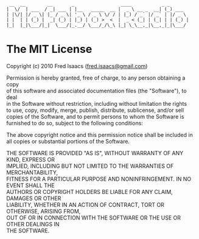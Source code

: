  	 __  __        __       _                 ____           _ _       
	|  \/  | ___  / _| ___ | |__   _____  __ |  _ \ __ _  __| (_) ___  
	| |\/| |/ _ \| |_ / _ \| '_ \ / _ \ \/ / | |_) / _` |/ _` | |/ _ \ 
	| |  | | (_) |  _| (_) | |_) | (_) >  <  |  _ < (_| | (_| | | (_) |
	|_|  |_|\___/|_|  \___/|_.__/ \___/_/\_\ |_| \_\__,_|\__,_|_|\___/ 
                                                               

# The MIT License

Copyright (c) 2010 Fred Isaacs (fred.isaacs@gmail.com)  
  
Permission is hereby granted, free of charge, to any person obtaining a copy  
of this software and associated documentation files (the "Software"), to deal  
in the Software without restriction, including without limitation the rights  
to use, copy, modify, merge, publish, distribute, sublicense, and/or sell  
copies of the Software, and to permit persons to whom the Software is  
furnished to do so, subject to the following conditions:  
  
The above copyright notice and this permission notice shall be included in  
all copies or substantial portions of the Software.  

THE SOFTWARE IS PROVIDED "AS IS", WITHOUT WARRANTY OF ANY KIND, EXPRESS OR   
IMPLIED, INCLUDING BUT NOT LIMITED TO THE WARRANTIES OF MERCHANTABILITY,   
FITNESS FOR A PARTICULAR PURPOSE AND NONINFRINGEMENT. IN NO EVENT SHALL THE   
AUTHORS OR COPYRIGHT HOLDERS BE LIABLE FOR ANY CLAIM, DAMAGES OR OTHER   
LIABILITY, WHETHER IN AN ACTION OF CONTRACT, TORT OR OTHERWISE, ARISING FROM,   
OUT OF OR IN CONNECTION WITH THE SOFTWARE OR THE USE OR OTHER DEALINGS IN   
THE SOFTWARE.  